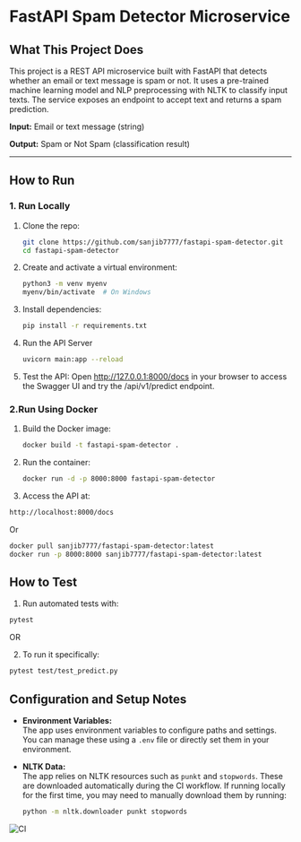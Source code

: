 # FastAPI Spam Detector Microservice

## What This Project Does

This project is a REST API microservice built with FastAPI that detects whether an email or text message is spam or not. It uses a pre-trained machine learning model and NLP preprocessing with NLTK to classify input texts. The service exposes an endpoint to accept text and returns a spam prediction.

**Input:** Email or text message (string)

**Output:** Spam or Not Spam (classification result)

---

## How to Run

### 1. Run Locally

1. Clone the repo:

   ```bash
   git clone https://github.com/sanjib7777/fastapi-spam-detector.git
   cd fastapi-spam-detector
   
2. Create and activate a virtual environment:

   ```bash
   python3 -m venv myenv
   myenv/bin/activate  # On Windows 

3. Install dependencies:
   ```bash
   pip install -r requirements.txt

4. Run the API Server
   ```bash
   uvicorn main:app --reload
5. Test the API:  Open http://127.0.0.1:8000/docs in your browser to access the Swagger UI and try the /api/v1/predict endpoint.


### 2.Run Using Docker

1. Build the Docker image:

   ```bash
   docker build -t fastapi-spam-detector .

   
2. Run the container:

   ```bash
   docker run -d -p 8000:8000 fastapi-spam-detector
3. Access the API at:
  ```bash
  http://localhost:8000/docs
```
Or
```bash
docker pull sanjib7777/fastapi-spam-detector:latest
docker run -p 8000:8000 sanjib7777/fastapi-spam-detector:latest
```
## How to Test
1. Run automated tests with:
```bash
pytest
```
  OR

2. To run it specifically:
```bash
pytest test/test_predict.py
```
## Configuration and Setup Notes

- **Environment Variables:**  
  The app uses environment variables to configure paths and settings. You can manage these using a `.env` file or directly set them in your environment.

- **NLTK Data:**  
  The app relies on NLTK resources such as `punkt` and `stopwords`. These are downloaded automatically during the CI workflow. If running locally for the first time, you may need to manually download them by running:  
  ```bash
  python -m nltk.downloader punkt stopwords
  ```

![CI](https://github.com/sanjib7777/fastapi-spam-detector/actions/workflows/ci.yml/badge.svg)

  
